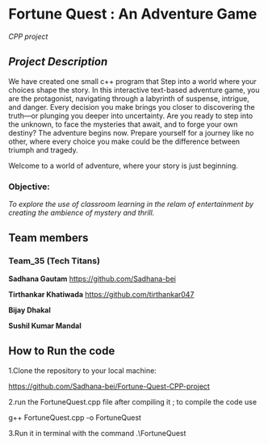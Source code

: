 # Fortune Quest : An Adventure Game
*CPP project*
## ***Project Description***

We have created one small c++ program that Step into a world where your choices shape the story. In this interactive text-based adventure game, you are the protagonist, navigating through a labyrinth of suspense, intrigue, and danger. Every decision you make brings you closer to discovering the truth—or plunging you deeper into uncertainty. Are you ready to step into the unknown, to face the mysteries that await, and to forge your own destiny? The adventure begins now. Prepare yourself for a journey like no other, where every choice you make could be the difference between triumph and tragedy.

Welcome to a world of adventure, where your story is just beginning.

### Objective:
*To explore the use of classroom learning in the relam of entertainment by creating the ambience of mystery and thrill.*

## Team members
### Team_35 (Tech Titans)

**Sadhana Gautam**
https://github.com/Sadhana-bei

**Tirthankar Khatiwada**
https://github.com/tirthankar047

**Bijay Dhakal**


**Sushil Kumar Mandal**


## How to Run the code
1.Clone the repository to your local machine:

https://github.com/Sadhana-bei/Fortune-Quest-CPP-project

2.run the FortuneQuest.cpp file after compiling it ; to compile the code use

g++ FortuneQuest.cpp -o FortuneQuest

3.Run it in terminal with the command  .\FortuneQuest

